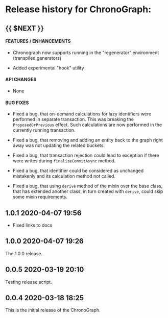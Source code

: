 # Release history for ChronoGraph:

## {{ $NEXT }}

#### FEATURES / ENHANCEMENTS

- Chronograph now supports running in the "regenerator" environment (transpiled generators)

- Added experimental "hook" utility

#### API CHANGES

- None

#### BUG FIXES

- Fixed a bug, that on-demand calculations for lazy identifiers were performed in separate
transaction. This was breaking the `ProposedOrPrevious` effect. Such calculations are now
performed in the currently running transaction.

- Fixed a bug, that removing and adding an entity back to the graph right away was not updating
the related buckets.

- Fixed a bug, that transaction rejection could lead to exception if there were writes during
`finalizeCommitAsync` method.

- Fixed a bug, that identifier could be considered as unchanged mistakenly and its calculation
method not called.

- Fixed a bug, that using `derive` method of the mixin over the base class, that has extended
another class, in turn created with `derive`, could skip some mixin requirements.


## 1.0.1        2020-04-07 19:56

- Fixed links to docs

## 1.0.0        2020-04-07 19:26

The 1.0.0 release.

## 0.0.5        2020-03-19 20:10

Testing release script.

## 0.0.4        2020-03-18 18:25

This is the initial release of the ChronoGraph.

